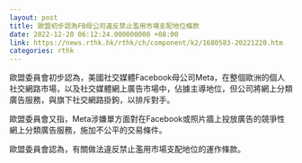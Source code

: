 ```yaml
---
layout: post
title: 歐盟初步認為FB母公司違反禁止濫用市場支配地位條款
date: 2022-12-20 06:12:24.000000000 +08:00
link: https://news.rthk.hk/rthk/ch/component/k2/1680583-20221220.htm
categories: rthk
---
```


歐盟委員會初步認為，美國社交媒體Facebook母公司Meta，在整個歐洲的個人社交網路市場，以及社交媒體網上廣告市場中，佔據主導地位，但公司將網上分類廣告服務，與旗下社交網路掛鉤，以排斥對手。

歐盟委員會又指，Meta涉嫌單方面對在Facebook或照片牆上投放廣告的競爭性網上分類廣告服務，施加不公平的交易條件。

歐盟委員會認為，有關做法違反禁止濫用市場支配地位的運作條款。
